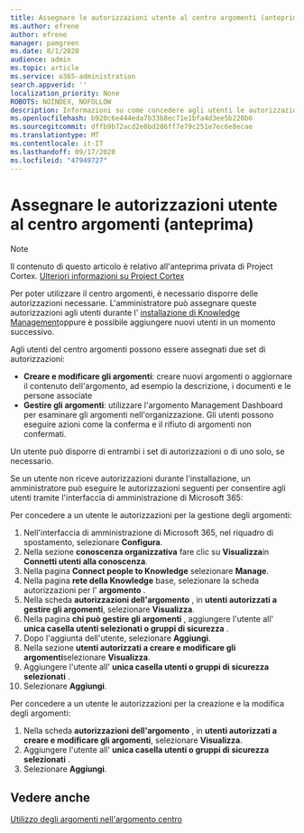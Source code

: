 ```yaml
---
title: Assegnare le autorizzazioni utente al centro argomenti (anteprima)
ms.author: efrene
author: efrene
manager: pamgreen
ms.date: 8/1/2020
audience: admin
ms.topic: article
ms.service: o365-administration
search.appverid: ''
localization_priority: None
ROBOTS: NOINDEX, NOFOLLOW
description: Informazioni su come concedere agli utenti le autorizzazioni per eseguire attività nell'argomento centro
ms.openlocfilehash: b920c6e444eda7b33b8ec71e1bfa4d3ee5b220b6
ms.sourcegitcommit: dffb9b72acd2e0bd286ff7e79c251e7ec6e8ecae
ms.translationtype: MT
ms.contentlocale: it-IT
ms.lasthandoff: 09/17/2020
ms.locfileid: "47949727"
---
```

# <a name="give-user-permissions-to-the-topic-center-preview"></a>Assegnare le autorizzazioni utente al centro argomenti (anteprima)

> [!Note] 
> Il contenuto di questo articolo è relativo all'anteprima privata di Project Cortex. [Ulteriori informazioni su Project Cortex](https://aka.ms/projectcortex) 

Per poter utilizzare il centro argomenti, è necessario disporre delle autorizzazioni necessarie. L'amministratore può assegnare queste autorizzazioni agli utenti durante l' [installazione di Knowledge Management](set-up-knowledge-network.md)oppure è possibile aggiungere nuovi utenti in un momento successivo.

Agli utenti del centro argomenti possono essere assegnati due set di autorizzazioni:

- **Creare e modificare gli argomenti**: creare nuovi argomenti o aggiornare il contenuto dell'argomento, ad esempio la descrizione, i documenti e le persone associate
- **Gestire gli argomenti**: utilizzare l'argomento Management Dashboard per esaminare gli argomenti nell'organizzazione. Gli utenti possono eseguire azioni come la conferma e il rifiuto di argomenti non confermati.

Un utente può disporre di entrambi i set di autorizzazioni o di uno solo, se necessario. 

Se un utente non riceve autorizzazioni durante l'installazione, un amministratore può eseguire le autorizzazioni seguenti per consentire agli utenti tramite l'interfaccia di amministrazione di Microsoft 365:

Per concedere a un utente le autorizzazioni per la gestione degli argomenti:

1. Nell'interfaccia di amministrazione di Microsoft 365, nel riquadro di spostamento, selezionare **Configura**.
2. Nella sezione **conoscenza organizzativa** fare clic su **Visualizza**in **Connetti utenti alla conoscenza**.
3. Nella pagina **Connect people to Knowledge** selezionare **Manage**.
4. Nella pagina **rete della Knowledge** base, selezionare la scheda autorizzazioni per l' **argomento** .
5. Nella scheda **autorizzazioni dell'argomento** , in **utenti autorizzati a gestire gli argomenti**, selezionare **Visualizza**.
6.  Nella pagina **chi può gestire gli argomenti** , aggiungere l'utente all' **unica casella utenti selezionati o gruppi di sicurezza** .
7. Dopo l'aggiunta dell'utente, selezionare **Aggiungi**.
3. Nella sezione **utenti autorizzati a creare e modificare gli argomenti**selezionare **Visualizza**.
4. Aggiungere l'utente all' **unica casella utenti o gruppi di sicurezza selezionati** .
5. Selezionare **Aggiungi**.

Per concedere a un utente le autorizzazioni per la creazione e la modifica degli argomenti:

1. Nella scheda **autorizzazioni dell'argomento** , in **utenti autorizzati a creare e modificare gli argomenti**, selezionare **Visualizza**.
2. Aggiungere l'utente all' **unica casella utenti o gruppi di sicurezza selezionati** .
3. Selezionare **Aggiungi**.



## <a name="see-also"></a>Vedere anche
  
[Utilizzo degli argomenti nell'argomento centro](work-with-topics.md)



